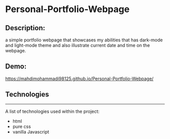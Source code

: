 # Personal-Portfolio-Webpage
## Description:
a simple portfolio webpage that showcases my abilities that 
has dark-mode and light-mode theme and also illustrate current
date and time on the webpage.

## Demo:
https://mahdimohammadi98125.github.io/Personal-Portfolio-Webpage/

## Technologies
***
A list of technologies used within the project:
* html 
* pure css
* vanilla  Javascript 
